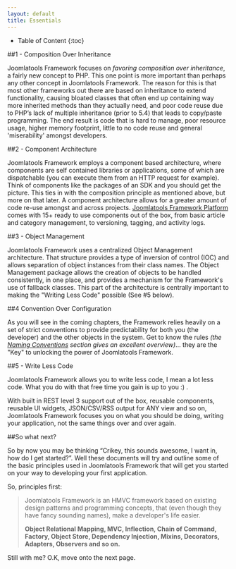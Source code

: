 ```yaml
---
layout: default
title: Essentials
---
```


* Table of Content
{:toc}

##1 - Composition Over Inheritance

Joomlatools Framework focuses on _favoring composition over inheritance_, a fairly new concept to PHP. This one point is more important than perhaps
any other concept in Joomlatools Framework. The reason for this is that most other frameworks out there are based on inheritance to extend
functionality, causing bloated classes that often end up containing way more inherited methods than they actually need,
and poor code reuse due to PHP’s lack of multiple inheritance (prior to 5.4) that leads to copy/paste programming. The end
result is code that is hard to manage, poor resource usage, higher memory footprint, little to no code reuse and general
'miserability' amongst developers.

##2 - Component Architecture

Joomlatools Framework employs a component based architecture, where components are self contained libraries or applications, some of which
are dispatchable (you can execute them from an HTTP request for example). Think of components like the packages of an SDK and
you should get the picture. This ties in with the composition principle as mentioned above, but more on that later. A component
architecture allows for a greater amount of code re-use amongst and across projects. [Joomlatools Framework Platform](https://github.com/nooku/nooku-platform)
comes with 15+ ready to use components out of the box, from basic article and category management, to versioning, tagging, and activity logs.

##3 - Object Management

Joomlatools Framework uses a centralized Object Management architecture. That structure provides a type of inversion of control (IOC) and allows separation
of object instances from their class names. The Object Management package allows the creation of objects to be handled consistently,
in one place, and provides a mechanism for the Framework's use of fallback classes. This part of the architecture is centrally important to
making the "Writing Less Code" possible (See #5 below).

##4 Convention Over Configuration

As you will see in the coming chapters, the Framework relies heavily on a set of strict conventions to provide predictability for both you (the developer)
and the other objects in the system. Get to know the rules _(the [Naming Conventions](essentials/naming-conventions.md) section gives an excellent overview)_...
they are the "Key" to unlocking the power of Joomlatools Framework.

##5 - Write Less Code

Joomlatools Framework allows you to write less code, I mean a lot less code. What you do with that free time you gain is up to you :) .

With built in REST level 3 support out of the box, reusable components, reusable UI widgets, JSON/CSV/RSS output for ANY view and so on,
Joomlatools Framework focuses you on what you should be doing, writing your application, not the same things over and over again.

##So what next?

So by now you may be thinking “Crikey, this sounds awesome, I want in, how do I get started?”.
Well these documents will try and outline some of the basic principles used in Joomlatools Framework that will get you started on your
way to developing your first application.

So, principles first:

> Joomlatools Framework is an HMVC framework based on existing design patterns and programming concepts, that (even
>though they have fancy sounding names), make a developer's life easier.
>
>**Object Relational Mapping, MVC, Inflection, Chain of Command, Factory, Object Store, Dependency Injection, Mixins, Decorators, Adapters, Observers and so on.**

Still with me? O.K, move onto the next page.